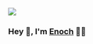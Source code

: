 
![](https://github.com/halfrost/halfrost/blob/master/icons/header_1.png)

### Hey 👋, I'm [Enoch]() 👨‍💻


<!-- ### About me :eyes:

- :dart: Major in Software engineering
- :writing_hand: Writing blogs on  **[MyBlog](https://mademyday.im)**
- :e-mail: Ask me about anything ; **[mademyday_@outlook.com](mademyday_@outlook.com)** -->

<!-- ![Enoch's github stats](https://github-readme-stats.vercel.app/api?username=1Ckpwee&count_private=true)
 -->

<!-- ### Platform & Tools
[![](https://img.shields.io/badge/OS-Arch%20Linux-33aadd?style=flat-square&logo=arch-linux&logoColor=ffffff)](https://www.archlinux.org/)
[![](https://img.shields.io/badge/macOS-Hackintosh-292e33?style=flat-square&logo=apple&logoColor=ffffff)](https://www.tonymacx86.com/)
[![](https://img.shields.io/badge/Windows-10-2376bc?style=flat-square&logo=windows&logoColor=ffffff)](https://www.microsoft.com/windows/get-windows-10)
[![](https://img.shields.io/badge/IDE-Visual%20Studio%20Code-blue?style=flat-square&logo=visual-studio-code&logoColor=ffffff)](https://code.visualstudio.com/)
[![](https://img.shields.io/badge/Intellij-Idea-blue?style=flat-square&logo=intellijidea&logoColor=000000)](https://code.visualstudio.com/)


### Languages & Tools

[![C](https://img.shields.io/badge/-A8B9CC?style=flat&logo=c&logoColor=white&link=https://github.com/hritik5102)](https://github.com/hritik5102) 
[![Java](https://img.shields.io/badge/Java-orange?style=flat&logo=java&logoColor=white&link=https://github.com/hritik5102)](https://github.com/hritik5102) 

[![MySQL](https://img.shields.io/badge/-MySQL-black?style=flat&logo=mysql&link=https://github.com/hritik5102)](https://github.com/hritik5102)
[![Git](https://img.shields.io/badge/-Git-black?style=flat&logo=git&link=https://github.com/hritik5102)](https://github.com/hritik5102) 
[![GitHub](https://img.shields.io/badge/-GitHub-181717?style=flat&logo=github&link=https://github.com/hritik5102)](https://github.com/hritik5102) -->
<!-- 
### Reach out to me

[![Gmail](https://img.shields.io/badge/-Gmail-c14438?style=flat&logo=Gmail&logoColor=white)](mailto:972193026zy@gmail.com)
[![LeetCode](https://img.shields.io/badge/-LeetCode-02569B?style=flat&logo=leetCode&link=https://github.com/hritik5102)](https://leetcode-cn.com/u/enoch_oahz/)
[![Website](https://img.shields.io/badge/-Website-FCA121?style=flat&logo=java&logoColor=white)](http://mademyday.site)

### Console & Games

![](https://img.shields.io/badge/-Nintendo%20Switch-e60012?style=flat-square&logo=nintendo%20switch&logoColor=ffffff)
[![](https://img.shields.io/badge/Steam-171a21?style=flat-square&logo=steam&logoColor=ffffff)](https://steamcommunity.com/id/antzuhl)


 -->

